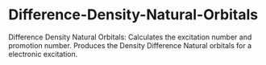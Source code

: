 # Difference-Density-Natural-Orbitals
Difference Density Natural Orbitals: Calculates the excitation number and promotion number. Produces the Density Difference Natural orbitals for a electronic excitation.
